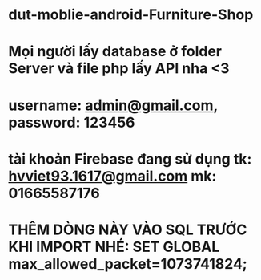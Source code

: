 # dut-moblie-android-Furniture-Shop
# Mọi người lấy database ở folder Server và file php lấy API nha <3
# username: admin@gmail.com, password: 123456
# tài khoản Firebase đang sử dụng tk: hvviet93.1617@gmail.com mk: 01665587176
# THÊM DÒNG NÀY VÀO SQL TRƯỚC KHI IMPORT NHÉ: SET GLOBAL max_allowed_packet=1073741824;

